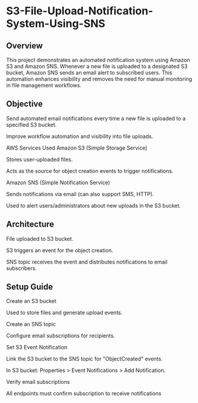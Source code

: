 # S3-File-Upload-Notification-System-Using-SNS


## Overview
This project demonstrates an automated notification system using Amazon S3 and Amazon SNS. Whenever a new file is uploaded to a designated S3 bucket, Amazon SNS sends an email alert to subscribed users. This automation enhances visibility and removes the need for manual monitoring in file management workflows.

## Objective
Send automated email notifications every time a new file is uploaded to a specified S3 bucket.

Improve workflow automation and visibility into file uploads.

AWS Services Used
Amazon S3 (Simple Storage Service)

Stores user-uploaded files.

Acts as the source for object creation events to trigger notifications.

Amazon SNS (Simple Notification Service)

Sends notifications via email (can also support SMS, HTTP).

Used to alert users/administrators about new uploads in the S3 bucket.

## Architecture
File uploaded to S3 bucket.

S3 triggers an event for the object creation.

SNS topic receives the event and distributes notifications to email subscribers.

## Setup Guide
Create an S3 bucket

Used to store files and generate upload events.

Create an SNS topic

Configure email subscriptions for recipients.

Set S3 Event Notification

Link the S3 bucket to the SNS topic for "ObjectCreated" events.

In S3 bucket: Properties > Event Notifications > Add Notification.

Verify email subscriptions

All endpoints must confirm subscription to receive notifications
